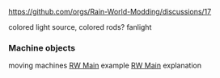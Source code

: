 https://github.com/orgs/Rain-World-Modding/discussions/17

colored light source, colored rods?
fanlight

### Machine objects

moving machines
[RW Main](https://discord.com/channels/291184728944410624/481900360324218880/1052390965463240704) example
[RW Main](https://discord.com/channels/291184728944410624/305139167300550666/1052407335471038475) explanation